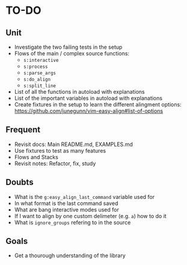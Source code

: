# TO-DO

## Unit

- Investigate the two failing tests in the setup
- Flows of the main / complex source functions:
    - `s:interactive`
    - `s:process`
    - `s:parse_args`
    - `s:do_align`
    - `s:split_line`
- List of all the functions in autoload with explanations
- List of the important variables in autoload with explanations
- Create fixtures in the setup to learn the different alingment options: https://github.com/junegunn/vim-easy-align#list-of-options

## Frequent

- Revisit docs: Main README.md, EXAMPLES.md
- Use fixtures to test as many features
- Flows and Stacks
- Revisit notes: Refactor, fix, study

## Doubts

- What is the `g:easy_align_last_command` variable used for
- In what format is the last command saved
- What are bang interactive modes used for
- If I want to align by one custom delimeter (e.g. `a`) how to do it
- What is `ignore_groups` refering to in the source

## Goals

- Get a thourough understanding of the library
